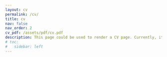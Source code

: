 ```yaml
---
layout: cv
permalink: /cv/
title: cv
nav: false
nav_order: 2
cv_pdf: /assets/pdf/cv.pdf
description: This page could be used to render a CV page. Currently, it is just used to read the link of the pdf version of the CV.
# toc:
#   sidebar: left
---
```

